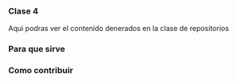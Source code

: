 ### Clase 4
Aqui podras ver el contenido denerados en la clase de repositorios

### Para que sirve


### Como contribuir

